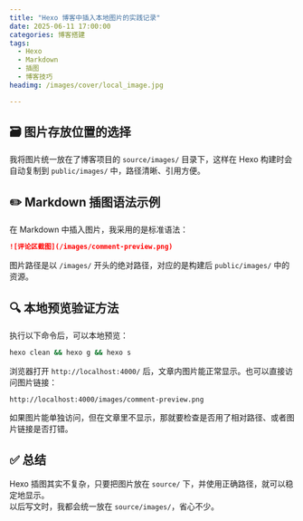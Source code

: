 ```yaml
---
title: "Hexo 博客中插入本地图片的实践记录"
date: 2025-06-11 17:00:00
categories: 博客搭建
tags:
  - Hexo
  - Markdown
  - 插图
  - 博客技巧
headimg: /images/cover/local_image.jpg

---
```



## 🗃️ 图片存放位置的选择

我将图片统一放在了博客项目的 `source/images/` 目录下，这样在 Hexo 构建时会自动复制到 `public/images/` 中，路径清晰、引用方便。

## ✏️ Markdown 插图语法示例

在 Markdown 中插入图片，我采用的是标准语法：

```md
![评论区截图](/images/comment-preview.png)
```

图片路径是以 `/images/` 开头的绝对路径，对应的是构建后 `public/images/` 中的资源。

## 🔍 本地预览验证方法

执行以下命令后，可以本地预览：

```bash
hexo clean && hexo g && hexo s
```

浏览器打开 `http://localhost:4000/` 后，文章内图片能正常显示。也可以直接访问图片链接：

```
http://localhost:4000/images/comment-preview.png
```

如果图片能单独访问，但在文章里不显示，那就要检查是否用了相对路径、或者图片链接是否打错。

## ✅ 总结

Hexo 插图其实不复杂，只要把图片放在 `source/` 下，并使用正确路径，就可以稳定地显示。  
以后写文时，我都会统一放在 `source/images/`，省心不少。
